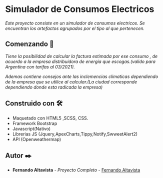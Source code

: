 # Simulador de Consumos Electricos

_Este proyecto consiste en un simulador de consumos electricos. Se encuentran los artefactos agrupados por el tipo al que pertenecen._


## Comenzando 🚀

_Tiene la posibilidad de calcular la factura estimada por ese consumo , de acuerdo a la empresa distribuidora de 
energia que escogas.(valido para Argentina con tarifas al 03/2021)._

_Ademas contiene consejos ante las inclemencias climaticas dependiendo de la empresa que se utilice al calcular.(La ciudad corresponde dependiendo donde esta radicada la empresa)_

## Construido con 🛠️

* Maquetado con HTML5 ,SCSS, CSS.
* Framework Bootstrap
* Javascript(Nativo)
* Librerias JS (Jquery,ApexCharts,Tippy,Notify,SwweetAlert2)
* API (Openweathermap)


## Autor ✒️

* **Fernando Altavista** - *Proyecto Completo* -  [Fernando Altavista](https://www.linkedin.com/in/fernando-andres-altavista-614453201)


